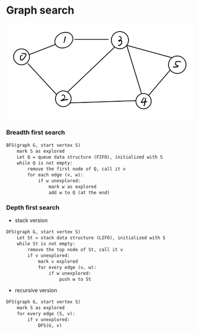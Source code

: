 # Graph search

<p align = "center">
    <img src = "image/graph_search.jpg">
</p>

### Breadth first search
```
BFS(graph G, start vertex S)
    mark S as explored 
    Let Q = queue data structure (FIFO), initialized with S
    while Q is not empty:
        remove the first node of Q, call it v
        for each edge (v, w):
            if w unexplored:
                mark w as explored
                add w to Q (at the end)
```

### Depth first search
- stack version
```
DFS(graph G, start vertex S)
    Let St = stack data structure (LIFO), initialized with S
    while St is not empty:
        remove the top node of St, call it v
        if v unexplored:
            mark v explored
            for every edge (v, w):
                if w unexplored:
                    push w to St
```
- recursive version
```
DFS(graph G, start vertex S)
    mark S as explored
    for every edge (S, v):
        if v unexplored:
            DFS(G, v)
```